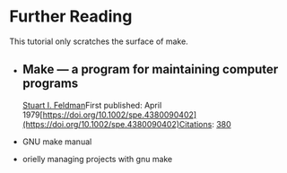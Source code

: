# Further Reading

This tutorial only scratches the surface of make.&#x20;

*   ## Make — a program for maintaining computer programs

    [Stuart I. Feldman](https://onlinelibrary.wiley.com/authored-by/Feldman/Stuart+I.)First published: April 1979[https://doi.org/10.1002/spe.4380090402](https://doi.org/10.1002/spe.4380090402)Citations: [380](https://onlinelibrary.wiley.com/doi/abs/10.1002/spe.4380090402#citedby-section)
* GNU make manual
* orielly managing projects with gnu make
